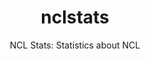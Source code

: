 ---
layout: project

permalink: /projetos/nclstats/

title: nclstats
subtitle: "NCL Stats: Statistics about NCL"

duration: 2013 - 2014

excerpt: "NCL Stats is a tool to generate authoring statistics about <a href=\"http://ncl.org.br/\">NCL</a> documents."

categories: 
 - projetos
 - ferramentas
 
tags:
  - qt
  - c++
  - javascript
  - gstatic
  - multimedia
  - xml
  - ncl
  - telemidia
  - puc-rio
  - nclstats
---